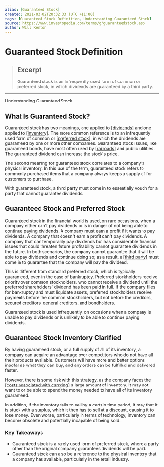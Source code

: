 ```yaml
---
alias: [Guaranteed Stock]
created: 2021-03-02T20:32:33 (UTC +11:00)
tags: [Guaranteed Stock Definition, Understanding Guaranteed Stock]
source: https://www.investopedia.com/terms/g/guaranteedstock.asp
author: Will Kenton
---
```


# Guaranteed Stock Definition

> ## Excerpt
> Guaranteed stock is an infrequently used form of common or preferred stock, in which dividends are guaranteed by a third party.

---

Understanding Guaranteed Stock
## What Is Guaranteed Stock?

Guaranteed stock has two meanings, one applied to [[dividends]](https://www.investopedia.com/terms/s/stockdividend.asp) and one applied to [[inventory]](https://www.investopedia.com/terms/i/inventory.asp). The more common reference is to an infrequently used form of common or [[preferred stock]](https://www.thebalance.com/the-many-flavors-of-preferred-stock-356336), in which the dividends are guaranteed by one or more other companies. Guaranteed stock issues, like guaranteed bonds, have most often used by [[railroads]](https://www.investopedia.com/articles/stocks/11/primer-on-railroad-sector.asp) and public utilities. The guaranteed dividend can increase the stock's price.

The second meaning for guaranteed stock correlates to a company's physical inventory. In this use of the term, guaranteed stock refers to commonly purchased items that a company always keeps a supply of for customers to purchase.

With guaranteed stock, a third party must come in to essentially vouch for a party that cannot guarantee dividends.

## Guaranteed Stock and Preferred Stock

Guaranteed stock in the financial world is used, on rare occasions, when a company either can't pay dividends or is in danger of not being able to continue paying dividends. A company must earn a profit if it wants to pay dividends. A company that doesn't earn a profit can't pay dividends. A company that can temporarily pay dividends but has considerable financial issues that could threaten future profitability cannot guarantee dividends in the future. In both scenarios, the company cannot guarantee that it will be able to pay dividends and continue doing so; as a result, a [[third party]](https://www.investopedia.com/terms/t/third-party.asp) must come in to guarantee that the company will pay the dividend.

This is different from standard preferred stock, which is typically guaranteed, even in the case of bankruptcy. Preferred stockholders receive priority over common stockholders, who cannot receive a dividend until the preferred shareholders' dividend has been paid in full. If the company files for bankruptcy and must liquidate assets, preferred stockholders receive payments before the common stockholders, but not before the creditors, secured creditors, general creditors, and bondholders.

Guaranteed stock is used infrequently, on occasions when a company is unable to pay dividends or is unlikely to be able to continue paying dividends.

## Guaranteed Stock Inventory Clarified

By having guaranteed stock, or a full supply of all of its inventory, a company can acquire an advantage over competitors who do not have all their products available. Customers will have more and better options insofar as what they can buy, and any orders can be fulfilled and delivered faster.

However, there is some risk with this strategy, as the company faces the [[costs associated with carrying]](https://www.investopedia.com/terms/c/carryingcostofinventory.asp) a large amount of inventory. It may not want to or be able to spend the money needed to have all of its inventory guaranteed.

In addition, if the inventory fails to sell by a certain time period, it may that it is stuck with a surplus, which it then has to sell at a discount, causing it to lose money. Even worse, particularly in terms of technology, inventory can become obsolete and potentially incapable of being sold.

### Key Takeaways

-   Guaranteed stock is a rarely used form of preferred stock, where a party other than the original company guarantees dividends will be paid.
-   Guaranteed stock can also be a reference to the physical inventory that a company has available, particularly in the retail industry.
